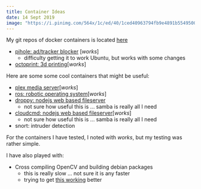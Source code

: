 ```yaml
---
title: Container Ideas
date: 14 Sept 2019
image: "https://i.pinimg.com/564x/1c/ed/40/1ced40963794fb9e4891b5549500e335.jpg"
---
```


My git repos of docker containers is located [here](https://github.com/walchko/ultron)

- [pihole: ad/tracker blocker](https://github.com/pi-hole/docker-pi-hole) [*works*]
    - difficulty getting it to work Ubuntu, but works with some changes
- [octoprint: 3d printing](https://github.com/OctoPrint/docker)[*works*]


Here are some some cool containers that might be useful:

- [plex media server](https://github.com/plexinc/pms-docker)[*works*]
- [ros: robotic operating system](http://wiki.ros.org/docker/Tutorials/Docker)[*works*]
- [droppy: nodejs web based fileserver](https://github.com/silverwind/droppy)
    - not sure how useful this is ... samba is really all I need
- [cloudcmd: nodejs web based fileserver](https://github.com/coderaiser/cloudcmd)[*works*]
    - not sure how useful this is ... samba is really all I need
- snort: intruder detection

For the containers I have tested, I noted with *works*, but my testing was rather simple.

I have also played with:

- Cross compiling OpenCV and building debian packages
    - this is really slow ... not sure it is any faster
    - trying to get [this working](https://github.com/MomsFriendlyRobotCompany/dpkg_opencv) better
